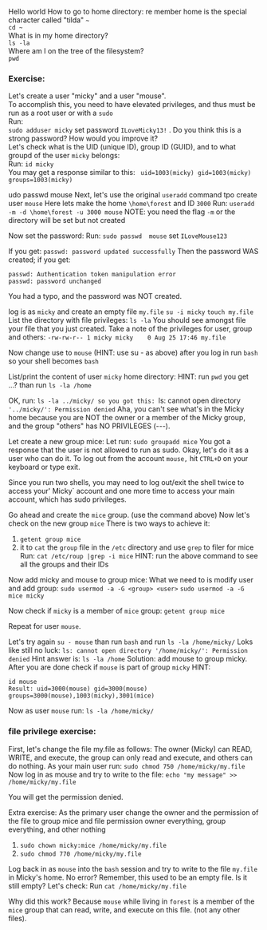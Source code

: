 Hello world
How to go to home directory: re member home is the special character called "tilda" `~` <br>
`cd ~`
<br>
What is in my home directory?<br>
`ls -la`
<br>
Where am I on the tree of the filesystem?  <br>
`pwd`<br>

### Exercise:
Let's create a user "micky" and a user "mouse". <br>
To accomplish this, you need to have elevated privileges, and thus must be run as a root user or with a `sudo`<br>
Run: <br>
`sudo adduser micky` set password `ILoveMicky13!` . Do you think this is a strong password? How would you improve it? <br>
Let's check what is the UID (unique ID), group ID (GUID), and to what groupd of the user `micky` belongs:<br>
Run: `id micky`<br>
You may get a response similar to this: ` uid=1003(micky) gid=1003(micky) groups=1003(micky)`<br>

udo passwd  mouse
Next, let's use the original `useradd` command tpo create user `mouse`
Here lets make the home `\home\forest` and ID `3000`
Run: `useradd -m -d \home\forest -u 3000 mouse`
NOTE: you need the flag `-m` or the directory will be set but not created

Now set the password:
Run: `sudo passwd  mouse` set `ILoveMouse123`

If you get: `passwd: password updated successfully` Then the password WAS created; if you get: 
```
passwd: Authentication token manipulation error
passwd: password unchanged
```
You had a typo, and the password was NOT created.

log is as `micky` and create an empty file `my.file`
`su -i micky`
`touch my.file`
List the directory with file privileges:
`ls -la`
You should see amongst file your file that you just created. Take a note of the privileges for user, group and others:
`-rw-rw-r-- 1 micky micky    0 Aug 25 17:46 my.file`

Now change use to `mouse` (HINT: use su - as above)
after you log in run `bash` so your shell becomes `bash`

List/print the content of user `micky` home directory:
HINT: run `pwd`
you get ...?
than run `ls -la /home`

OK, run: `ls -la ../micky/
so you got this: `ls: cannot open directory `'../micky/': Permission denied`
Aha, you can't see what's in the Micky home because you are NOT the owner or a member of the Micky group, and the group "others" has NO PRIVILEGES (---).

Let create a new group mice:
Let run: `sudo groupadd mice`
You got a response that the user is not allowed to run as sudo. Okay, let's do it as a user who can do it. To log out from the account `mouse,` hit `CTRL+D` on your keyboard or type exit.

Since you run two shells, you may need to log out/exit the shell twice to access your' Micky` account and one more time to access your main account, which has sudo privileges.

Go ahead and create the `mice` group. (use the command above)
Now let's check on the new group `mice`
There is two ways to achieve it:
1) `getent group mice`
2) it to `cat` the `group` file in the `/etc` directory and use `grep` to filer for mice
   Run: `cat /etc/roup |grep -i mice`
   HINT: run the above command to see all the groups and their IDs

Now add micky and mouse to group mice:
What we need to is modify user and add group:
`sudo usermod -a -G <group> <user>`
`sudo usermod -a -G mice micky`


Now check if `micky` is a member of `mice` group:
`getent group mice`

Repeat for user `mouse`.

Let's try again `su - mouse` than run `bash`  and run `ls -la /home/micky/`
Loks like still no luck: `ls: cannot open directory '/home/micky/': Permission denied`
Hint answer is: `ls -la /home`
Solution: add mouse to group micky.
After you are done check if `mouse` is part of group `micky`
HINT: 
```
id mouse
Result: uid=3000(mouse) gid=3000(mouse) groups=3000(mouse),1003(micky),3001(mice)
```
Now as user  `mouse` run: `ls -la /home/micky/`

### file privilege exercise:
First, let's change the file my.file as follows: The owner (Micky) can READ, WRITE, and execute, the group can only read and execute, and others can do nothing. 
As your main user run: `sudo chmod 750 /home/micky/my.file` 
Now log in as mouse and try to write to the file:
`echo "my message" >>  /home/micky/my.file`

You will get the permission denied. 

Extra exercise:
As the primary user change the owner and the permission of the file to group mice and file permission owner everything, group everything, and other nothing
1) `sudo chown micky:mice /home/micky/my.file`
2) `sudo chmod 770 /home/micky/my.file`

Log back in as `mouse` into the `bash` session and try to write to the file `my.file` in Micky's home. 
No error?
Remember, this used to be an empty file. Is it still empty? Let's check:
Run `cat /home/micky/my.file`

Why did this work? 
Because `mouse` while living in `forest` is a member of the `mice` group that can read, write, and execute on this file. (not any other files).









